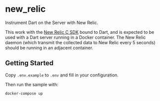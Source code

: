 # new_relic

Instrument Dart on the Server with New Relic.

This work with the [New Relic C SDK](https://docs.newrelic.com/docs/agents/c-sdk/get-started/introduction-c-sdk) bound to Dart, and is expected to be used with a Dart server running in a Docker container. The New Relic daemon (which transmit the collected data to New Relic every 5 seconds) should be running in an adjacent container.

## Getting Started

Copy `.env.example` to `.env` and fill in your configuration.

Then run the sample with:

```
docker-compose up
```
